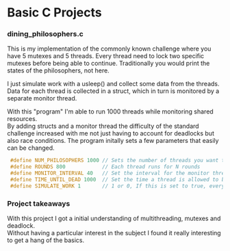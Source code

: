 # Basic C Projects

### dining_philosophers.c  
This is my implementation of the commonly known challenge where you have 5 mutexes and 5 threads.
Every thread need to lock two specific mutexes before being able to continue.
Traditionally you would print the states of the philosophers, not here.  
  
I just simulate work with a usleep() and collect some data from the threads.
Data for each thread is collected in a struct, which in turn is monitored by a separate monitor thread.  
  
With this "program" I'm able to run 1000 threads while monitoring shared resources.  
By adding structs and a monitor thread the difficulty of the standard challenge increased with me not just having to account for deadlocks but also race conditions.
The program initally sets a few parameters that easily can be changed.  

```c
 #define NUM_PHILOSOPHERS 1000 // Sets the number of threads you want to run
 #define ROUNDS 800            // Each thread runs for N rounds
 #define MONITOR_INTERVAL 40   // Set the interval for the monitor thread in microseconds
 #define TIME_UNTIL_DEAD 1000  // Set the time a thread is allowed to be starved in microseconds
 #define SIMULATE_WORK 1       // 1 or 0, If this is set to true, every thread will simulate work for a random amount of time.
```

### Project takeaways
With this project I got a initial understanding of multithreading, mutexes and deadlock.  
Without having a particular interest in the subject I found it really interesting to get a hang of the basics.
